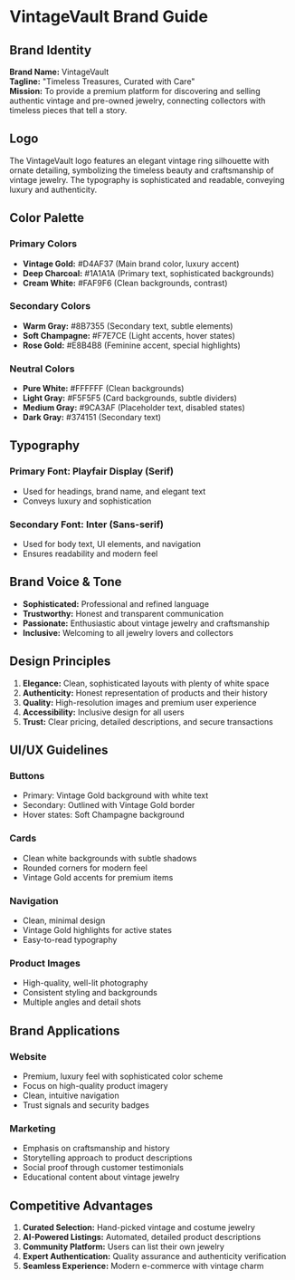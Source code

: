 # VintageVault Brand Guide

## Brand Identity

**Brand Name:** VintageVault  
**Tagline:** "Timeless Treasures, Curated with Care"  
**Mission:** To provide a premium platform for discovering and selling authentic vintage and pre-owned jewelry, connecting collectors with timeless pieces that tell a story.

## Logo

The VintageVault logo features an elegant vintage ring silhouette with ornate detailing, symbolizing the timeless beauty and craftsmanship of vintage jewelry. The typography is sophisticated and readable, conveying luxury and authenticity.

## Color Palette

### Primary Colors
- **Vintage Gold:** #D4AF37 (Main brand color, luxury accent)
- **Deep Charcoal:** #1A1A1A (Primary text, sophisticated backgrounds)
- **Cream White:** #FAF9F6 (Clean backgrounds, contrast)

### Secondary Colors
- **Warm Gray:** #8B7355 (Secondary text, subtle elements)
- **Soft Champagne:** #F7E7CE (Light accents, hover states)
- **Rose Gold:** #E8B4B8 (Feminine accent, special highlights)

### Neutral Colors
- **Pure White:** #FFFFFF (Clean backgrounds)
- **Light Gray:** #F5F5F5 (Card backgrounds, subtle dividers)
- **Medium Gray:** #9CA3AF (Placeholder text, disabled states)
- **Dark Gray:** #374151 (Secondary text)

## Typography

### Primary Font: Playfair Display (Serif)
- Used for headings, brand name, and elegant text
- Conveys luxury and sophistication

### Secondary Font: Inter (Sans-serif)
- Used for body text, UI elements, and navigation
- Ensures readability and modern feel

## Brand Voice & Tone

- **Sophisticated:** Professional and refined language
- **Trustworthy:** Honest and transparent communication
- **Passionate:** Enthusiastic about vintage jewelry and craftsmanship
- **Inclusive:** Welcoming to all jewelry lovers and collectors

## Design Principles

1. **Elegance:** Clean, sophisticated layouts with plenty of white space
2. **Authenticity:** Honest representation of products and their history
3. **Quality:** High-resolution images and premium user experience
4. **Accessibility:** Inclusive design for all users
5. **Trust:** Clear pricing, detailed descriptions, and secure transactions

## UI/UX Guidelines

### Buttons
- Primary: Vintage Gold background with white text
- Secondary: Outlined with Vintage Gold border
- Hover states: Soft Champagne background

### Cards
- Clean white backgrounds with subtle shadows
- Rounded corners for modern feel
- Vintage Gold accents for premium items

### Navigation
- Clean, minimal design
- Vintage Gold highlights for active states
- Easy-to-read typography

### Product Images
- High-quality, well-lit photography
- Consistent styling and backgrounds
- Multiple angles and detail shots

## Brand Applications

### Website
- Premium, luxury feel with sophisticated color scheme
- Focus on high-quality product imagery
- Clean, intuitive navigation
- Trust signals and security badges

### Marketing
- Emphasis on craftsmanship and history
- Storytelling approach to product descriptions
- Social proof through customer testimonials
- Educational content about vintage jewelry

## Competitive Advantages

1. **Curated Selection:** Hand-picked vintage and costume jewelry
2. **AI-Powered Listings:** Automated, detailed product descriptions
3. **Community Platform:** Users can list their own jewelry
4. **Expert Authentication:** Quality assurance and authenticity verification
5. **Seamless Experience:** Modern e-commerce with vintage charm

